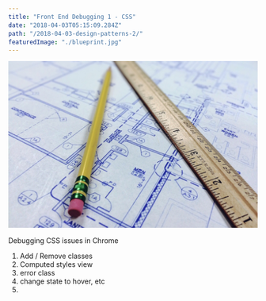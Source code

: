 ```yaml
---
title: "Front End Debugging 1 - CSS"
date: "2018-04-03T05:15:09.284Z"
path: "/2018-04-03-design-patterns-2/"
featuredImage: "./blueprint.jpg"
---
```

![Blueprints](./blueprint.jpg)

Debugging CSS issues in Chrome

1. Add / Remove classes
2. Computed styles view
3. error class
4. change state to hover, etc
5. 

